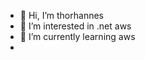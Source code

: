 - 👋 Hi, I’m thorhannes
- 👀 I’m interested in .net aws
- 🌱 I’m currently learning aws
- 

<!---
thorhannes/thorhannes is a ✨ special ✨ repository because its `README.md` (this file) appears on your GitHub profile.
You can click the Preview link to take a look at your changes.
--->
